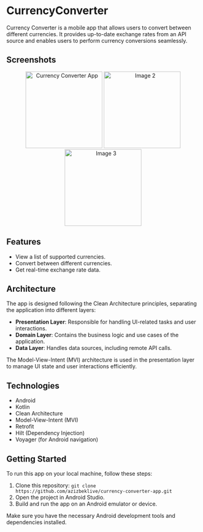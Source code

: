 # CurrencyConverter

Currency Converter is a mobile app that allows users to convert between different currencies. It provides up-to-date exchange rates from an API source and enables users to perform currency conversions seamlessly.

## Screenshots
<p align="center">
  <img width="200" src="https://github.com/AzizbekLive/CurrencyConverter/assets/120745929/c0517cdb-57b1-4b78-916a-39c446a867e8" alt="Currency Converter App">
  <img width="200" src="https://github.com/AzizbekLive/CurrencyConverter/assets/120745929/2cf09be3-19b9-42a3-8041-9ac292583dff" alt="Image 2">
  <img width="200" src="https://github.com/AzizbekLive/CurrencyConverter/assets/120745929/c64f1693-38de-40f8-b3f2-5c441ce05fd5" alt="Image 3">
</p>


## Features

- View a list of supported currencies.
- Convert between different currencies.
- Get real-time exchange rate data.

## Architecture

The app is designed following the Clean Architecture principles, separating the application into different layers:

- **Presentation Layer**: Responsible for handling UI-related tasks and user interactions.
- **Domain Layer**: Contains the business logic and use cases of the application.
- **Data Layer**: Handles data sources, including remote API calls.

The Model-View-Intent (MVI) architecture is used in the presentation layer to manage UI state and user interactions efficiently.

## Technologies

- Android
- Kotlin
- Clean Architecture
- Model-View-Intent (MVI)
- Retrofit
- Hilt (Dependency Injection)
- Voyager (for Android navigation)

## Getting Started

To run this app on your local machine, follow these steps:

1. Clone this repository: `git clone https://github.com/azizbeklive/currency-converter-app.git`
2. Open the project in Android Studio.
3. Build and run the app on an Android emulator or device.

Make sure you have the necessary Android development tools and dependencies installed.
